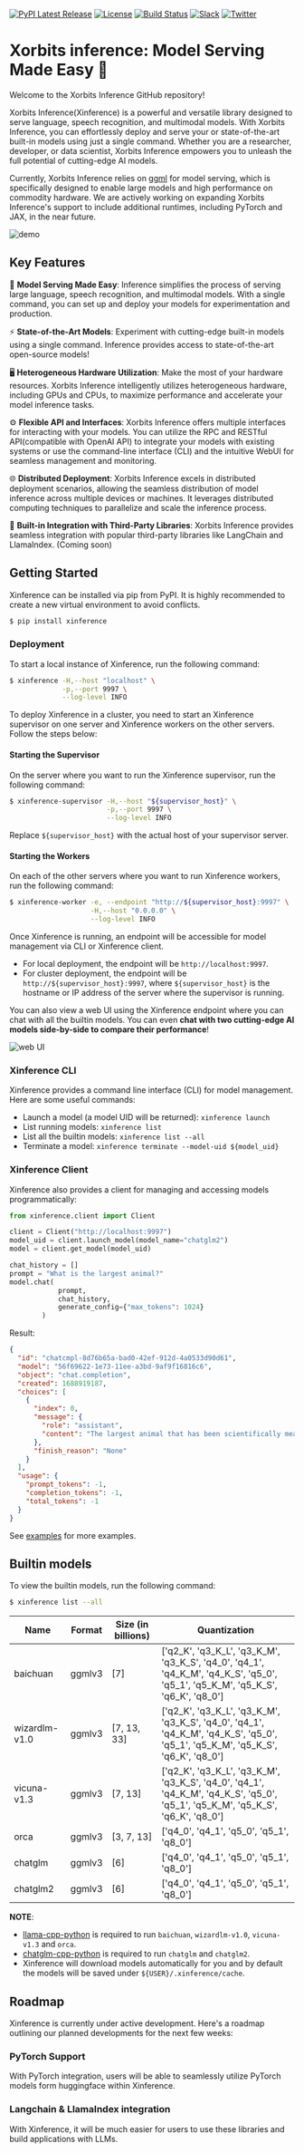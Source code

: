 [![PyPI Latest Release](https://img.shields.io/pypi/v/xinference.svg?style=for-the-badge)](https://pypi.org/project/xinference/)
[![License](https://img.shields.io/pypi/l/inference.svg?style=for-the-badge)](https://github.com/xorbitsai/inference/blob/main/LICENSE)
[![Build Status](https://img.shields.io/github/actions/workflow/status/xorbitsai/inference/python.yaml?branch=main&style=for-the-badge&label=GITHUB%20ACTIONS&logo=github)](https://actions-badge.atrox.dev/xorbitsai/inference/goto?ref=main)
[![Slack](https://img.shields.io/badge/join_Slack-781FF5.svg?logo=slack&style=for-the-badge)](https://join.slack.com/t/xorbitsio/shared_invite/zt-1o3z9ucdh-RbfhbPVpx7prOVdM1CAuxg)
[![Twitter](https://img.shields.io/twitter/follow/xorbitsio?logo=twitter&style=for-the-badge)](https://twitter.com/xorbitsio)

# Xorbits inference: Model Serving Made Easy 🤖

Welcome to the Xorbits Inference GitHub repository!

Xorbits Inference(Xinference) is a powerful and versatile library designed to serve language, 
speech recognition, and multimodal models. With Xorbits Inference, you can effortlessly deploy 
and serve your or state-of-the-art built-in models using just a single command. Whether you are a 
researcher, developer, or data scientist, Xorbits Inference empowers you to unleash the full 
potential of cutting-edge AI models.

Currently, Xorbits Inference relies on [ggml](https://github.com/ggerganov/ggml) for model serving,
which is specifically designed to enable large models and high performance on commodity hardware. 
We are actively working on expanding Xorbits Inference's support to include additional runtimes, 
including PyTorch and JAX, in the near future.

![demo](assets/demo.gif)


## Key Features
🌟 **Model Serving Made Easy**: Inference simplifies the process of serving large language, speech 
recognition, and multimodal models. With a single command, you can set up and deploy your models 
for experimentation and production.

⚡️ **State-of-the-Art Models**: Experiment with cutting-edge built-in models using a single 
command. Inference provides access to state-of-the-art open-source models!

🖥 **Heterogeneous Hardware Utilization**: Make the most of your hardware resources. Xorbits 
Inference intelligently utilizes heterogeneous hardware, including GPUs and CPUs, to maximize
performance and accelerate your model inference tasks.

⚙️ **Flexible API and Interfaces**: Xorbits Inference offers multiple interfaces for interacting
with your models. You can utilize the RPC and RESTful API(compatible with OpenAI API) to integrate
your models with existing systems or use the command-line interface (CLI) and the intuitive WebUI
for seamless management and monitoring.

🌐 **Distributed Deployment**: Xorbits Inference excels in distributed deployment scenarios, 
allowing the seamless distribution of model inference across multiple devices or machines. It
leverages distributed computing techniques to parallelize and scale the inference process.

🔌 **Built-in Integration with Third-Party Libraries**: Xorbits Inference provides seamless
integration with popular third-party libraries like LangChain and LlamaIndex. (Coming soon)

## Getting Started
Xinference can be installed via pip from PyPI. It is highly recommended to create a new virtual
environment to avoid conflicts.
```bash
$ pip install xinference
```

### Deployment
To start a local instance of Xinference, run the following command:

```bash
$ xinference -H,--host "localhost" \
             -p,--port 9997 \
             --log-level INFO
```

To deploy Xinference in a cluster, you need to start an Xinference supervisor on one server and 
Xinference workers on the other servers. Follow the steps below:

#### Starting the Supervisor
On the server where you want to run the Xinference supervisor, run the following command:
```bash
$ xinference-supervisor -H,--host "${supervisor_host}" \
                        -p,--port 9997 \
                        --log-level INFO
```
Replace `${supervisor_host}` with the actual host of your supervisor server.

#### Starting the Workers
On each of the other servers where you want to run Xinference workers, run the following command:
```bash
$ xinference-worker -e, --endpoint "http://${supervisor_host}:9997" \
                    -H,--host "0.0.0.0" \
                    --log-level INFO
```

Once Xinference is running, an endpoint will be accessible for model management via CLI or
Xinference  client.

- For local deployment, the endpoint will be `http://localhost:9997`.
- For cluster deployment, the endpoint will be `http://${supervisor_host}:9997`, where
`${supervisor_host}` is the hostname or IP address of the server where the supervisor is running.

You can also view a web UI using the Xinference endpoint where you can chat with all the 
builtin models. You can even **chat with two cutting-edge AI models side-by-side to compare
their performance**!

![web UI](assets/xinference-downloading.png)

### Xinference CLI
Xinference provides a command line interface (CLI) for model management. Here are some useful 
commands:

- Launch a model (a model UID will be returned): `xinference launch`
- List running models: `xinference list`
- List all the builtin models: `xinference list --all`
- Terminate a model: `xinference terminate --model-uid ${model_uid}`

### Xinference Client
Xinference also provides a client for managing and accessing models programmatically:

```python
from xinference.client import Client

client = Client("http://localhost:9997")
model_uid = client.launch_model(model_name="chatglm2")
model = client.get_model(model_uid)

chat_history = []
prompt = "What is the largest animal?"
model.chat(
            prompt,
            chat_history,
            generate_config={"max_tokens": 1024}
        )
```

Result:
```json
{
  "id": "chatcmpl-8d76b65a-bad0-42ef-912d-4a0533d90d61",
  "model": "56f69622-1e73-11ee-a3bd-9af9f16816c6",
  "object": "chat.completion",
  "created": 1688919187,
  "choices": [
    {
      "index": 0,
      "message": {
        "role": "assistant",
        "content": "The largest animal that has been scientifically measured is the blue whale, which has a maximum length of around 23 meters (75 feet) for adult animals and can weigh up to 150,000 pounds (68,000 kg). However, it is important to note that this is just an estimate and that the largest animal known to science may be larger still. Some scientists believe that the largest animals may not have a clear \"size\" in the same way that humans do, as their size can vary depending on the environment and the stage of their life."
      },
      "finish_reason": "None"
    }
  ],
  "usage": {
    "prompt_tokens": -1,
    "completion_tokens": -1,
    "total_tokens": -1
  }
}
```

See [examples](examples) for more examples.


## Builtin models
To view the builtin models, run the following command:
```bash
$ xinference list --all
```

| Name                 | Format  | Size (in billions) | Quantization                                                                                                                   |
| -------------------- | ------- | ------------------ |--------------------------------------------------------------------------------------------------------------------------------|
| baichuan             | ggmlv3  | [7]                | ['q2_K', 'q3_K_L', 'q3_K_M', 'q3_K_S', 'q4_0', 'q4_1', 'q4_K_M', 'q4_K_S', 'q5_0', 'q5_1', 'q5_K_M', 'q5_K_S', 'q6_K', 'q8_0'] |
| wizardlm-v1.0        | ggmlv3  | [7, 13, 33]        | ['q2_K', 'q3_K_L', 'q3_K_M', 'q3_K_S', 'q4_0', 'q4_1', 'q4_K_M', 'q4_K_S', 'q5_0', 'q5_1', 'q5_K_M', 'q5_K_S', 'q6_K', 'q8_0'] |
| vicuna-v1.3          | ggmlv3  | [7, 13]            | ['q2_K', 'q3_K_L', 'q3_K_M', 'q3_K_S', 'q4_0', 'q4_1', 'q4_K_M', 'q4_K_S', 'q5_0', 'q5_1', 'q5_K_M', 'q5_K_S', 'q6_K', 'q8_0'] |
| orca                 | ggmlv3  | [3, 7, 13]         | ['q4_0', 'q4_1', 'q5_0', 'q5_1', 'q8_0']                                                                                       |
| chatglm              | ggmlv3  | [6]                | ['q4_0', 'q4_1', 'q5_0', 'q5_1', 'q8_0']                                                                                       |
| chatglm2             | ggmlv3  | [6]                | ['q4_0', 'q4_1', 'q5_0', 'q5_1', 'q8_0']                                                                                       |

**NOTE**:
- [llama-cpp-python](https://github.com/abetlen/llama-cpp-python) is required to run `baichuan`, `wizardlm-v1.0`, `vicuna-v1.3` and `orca`.
- [chatglm-cpp-python](https://github.com/li-plus/chatglm.cpp) is required to run `chatglm` and `chatglm2`.
- Xinference will download models automatically for you and by default the models will be saved under `${USER}/.xinference/cache`.

## Roadmap
Xinference is currently under active development. Here's a roadmap outlining our planned 
developments for the next few weeks:

### PyTorch Support
With PyTorch integration, users will be able to seamlessly utilize PyTorch models form huggingface
within Xinference.

### Langchain & LlamaIndex integration
With Xinference, it will be much easier for users to use these libraries and build applications 
with LLMs.
